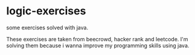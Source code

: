 # logic-exercises
some exercises solved with java.

These exercises are taken from beecrowd, hacker rank and leetcode. I'm solving them because i wanna improve my programming skills using java.
